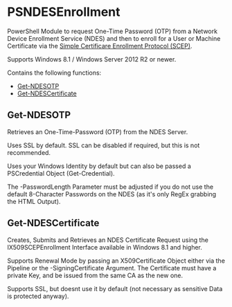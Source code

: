 # PSNDESEnrollment

PowerShell Module to request One-Time Password (OTP) from a Network Device Enrollment Service (NDES) and then to enroll for a User or Machine Certificate via the  [Simple Certificare Enrollment Protocol (SCEP)](https://tools.ietf.org/html/draft-nourse-scep-23).

Supports Windows 8.1 / Windows Server 2012 R2 or newer.

Contains the following functions:
* [Get-NDESOTP](docs/Get-NDESOTP.md)
* [Get-NDESCertificate](docs/Get-NDESCertificate.md)

## Get-NDESOTP
Retrieves an One-Time-Password (OTP) from the NDES Server.

Uses SSL by default. SSL can be disabled if required, but this is not recommended.

Uses your Windows Identity by default but can also be passed a PSCredential Object (Get-Credential).

The -PasswordLength Parameter must be adjusted if you do not use the default 8-Character Passwords on the NDES (as it's only RegEx grabbing the HTML Output).

## Get-NDESCertificate
Creates, Submits and Retrieves an NDES Certificate Request using the IX509SCEPEnrollment Interface available in Windows 8.1 and higher.

Supports Renewal Mode by passing an X509Certificate Object either via the Pipeline or the -SigningCertificate Argument. The Certificate must have a private Key, and be issued from the same CA as the new one.

Supports SSL, but doesnt use it by default (not necessary as sensitive Data is protected anyway).